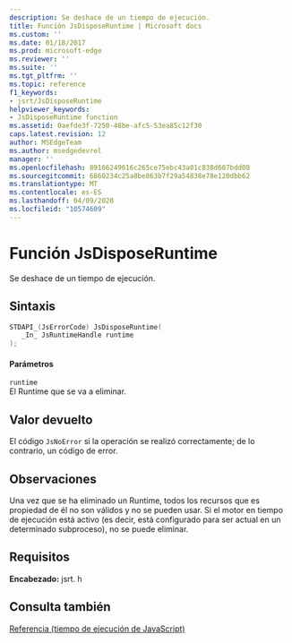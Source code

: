 ```yaml
---
description: Se deshace de un tiempo de ejecución.
title: Función JsDisposeRuntime | Microsoft docs
ms.custom: ''
ms.date: 01/18/2017
ms.prod: microsoft-edge
ms.reviewer: ''
ms.suite: ''
ms.tgt_pltfrm: ''
ms.topic: reference
f1_keywords:
- jsrt/JsDisposeRuntime
helpviewer_keywords:
- JsDisposeRuntime function
ms.assetid: 0aefde3f-7250-48be-afc5-53ea85c12f30
caps.latest.revision: 12
author: MSEdgeTeam
ms.author: msedgedevrel
manager: ''
ms.openlocfilehash: 89166249616c265ce75ebc43a01c838d607bdd08
ms.sourcegitcommit: 6860234c25a8be863b7f29a54838e78e120dbb62
ms.translationtype: MT
ms.contentlocale: es-ES
ms.lasthandoff: 04/09/2020
ms.locfileid: "10574609"
---
```

# Función JsDisposeRuntime
Se deshace de un tiempo de ejecución.  
  
## Sintaxis  
  
```cpp  
STDAPI_(JsErrorCode) JsDisposeRuntime(  
   _In_ JsRuntimeHandle runtime  
);  
```  
  
#### Parámetros  
 `runtime`  
 El Runtime que se va a eliminar.  
  
## Valor devuelto  
 El código `JsNoError` si la operación se realizó correctamente; de lo contrario, un código de error.  
  
## Observaciones  
 Una vez que se ha eliminado un Runtime, todos los recursos que es propiedad de él no son válidos y no se pueden usar. Si el motor en tiempo de ejecución está activo (es decir, está configurado para ser actual en un determinado subproceso), no se puede eliminar.  
  
## Requisitos  
 **Encabezado:** jsrt. h  
  
## Consulta también  
 [Referencia (tiempo de ejecución de JavaScript)](../chakra-hosting/reference-javascript-runtime.md)